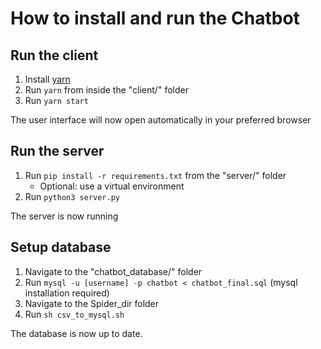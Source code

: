 # How to install and run the Chatbot
## Run the client
1. Install [yarn](https://yarnpkg.com/lang/en/docs/install)
2. Run `yarn` from inside the "client/" folder
3. Run `yarn start`

The user interface will now open automatically in your preferred browser

## Run the server
1. Run `pip install -r requirements.txt` from the "server/" folder
    * Optional: use a virtual environment
2. Run `python3 server.py`

The server is now running

## Setup database
1. Navigate to the "chatbot_database/" folder
2. Run `mysql -u [username] -p chatbot < chatbot_final.sql` (mysql installation required)
3. Navigate to the Spider_dir folder
4. Run `sh csv_to_mysql.sh`

The database is now up to date.
